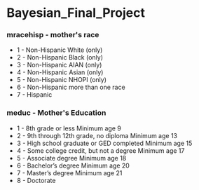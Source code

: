 # Bayesian_Final_Project



### mracehisp - mother's race
* 1 - Non-Hispanic White (only)
* 2 - Non-Hispanic Black (only)
* 3 - Non-Hispanic AIAN (only)
* 4 - Non-Hispanic Asian (only)
* 5 - Non-Hispanic NHOPI (only)
* 6 - Non-Hispanic more than one race
* 7 - Hispanic 

### meduc - Mother's Education
* 1 - 8th grade or less Minimum age 9
* 2 - 9th through 12th grade, no diploma Minimum age 13
* 3 - High school graduate or GED completed Minimum age 15
* 4 - Some college credit, but not a degree Minimum age 17
* 5 - Associate degree Minimum age 18
* 6 - Bachelor’s degree Minimum age 20
* 7 - Master’s degree Minimum age 21
* 8 - Doctorate
